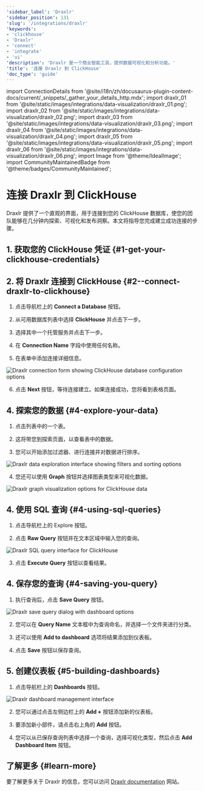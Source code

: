 ```yaml
---
'sidebar_label': 'Draxlr'
'sidebar_position': 131
'slug': '/integrations/draxlr'
'keywords':
- 'clickhouse'
- 'Draxlr'
- 'connect'
- 'integrate'
- 'ui'
'description': 'Draxlr 是一个商业智能工具，提供数据可视化和分析功能。'
'title': '连接 Draxlr 到 ClickHouse'
'doc_type': 'guide'
---
```


import ConnectionDetails from '@site/i18n/zh/docusaurus-plugin-content-docs/current/_snippets/_gather_your_details_http.mdx';
import draxlr_01 from '@site/static/images/integrations/data-visualization/draxlr_01.png';
import draxlr_02 from '@site/static/images/integrations/data-visualization/draxlr_02.png';
import draxlr_03 from '@site/static/images/integrations/data-visualization/draxlr_03.png';
import draxlr_04 from '@site/static/images/integrations/data-visualization/draxlr_04.png';
import draxlr_05 from '@site/static/images/integrations/data-visualization/draxlr_05.png';
import draxlr_06 from '@site/static/images/integrations/data-visualization/draxlr_06.png';
import Image from '@theme/IdealImage';
import CommunityMaintainedBadge from '@theme/badges/CommunityMaintained';


# 连接 Draxlr 到 ClickHouse

<CommunityMaintainedBadge/>

Draxlr 提供了一个直观的界面，用于连接到您的 ClickHouse 数据库，使您的团队能够在几分钟内探索、可视化和发布洞察。本文将指导您完成建立成功连接的步骤。

## 1. 获取您的 ClickHouse 凭证 {#1-get-your-clickhouse-credentials}
<ConnectionDetails />

## 2. 将 Draxlr 连接到 ClickHouse {#2--connect-draxlr-to-clickhouse}

1. 点击导航栏上的 **Connect a Database** 按钮。

2. 从可用数据库列表中选择 **ClickHouse** 并点击下一步。

3. 选择其中一个托管服务并点击下一步。

4. 在 **Connection Name** 字段中使用任何名称。

5. 在表单中添加连接详细信息。

  <Image size="md" img={draxlr_01} alt="Draxlr connection form showing ClickHouse database configuration options" border />

6. 点击 **Next** 按钮，等待连接建立。如果连接成功，您将看到表格页面。

## 4. 探索您的数据 {#4-explore-your-data}

1. 点击列表中的一个表。

2. 这将带您到探索页面，以查看表中的数据。

3. 您可以开始添加过滤器、进行连接并对数据进行排序。

  <Image size="md" img={draxlr_02} alt="Draxlr data exploration interface showing filters and sorting options" border />

4. 您还可以使用 **Graph** 按钮并选择图表类型来可视化数据。

  <Image size="md" img={draxlr_05} alt="Draxlr graph visualization options for ClickHouse data" border />

## 4. 使用 SQL 查询 {#4-using-sql-queries}

1. 点击导航栏上的 Explore 按钮。

2. 点击 **Raw Query** 按钮并在文本区域中输入您的查询。

  <Image size="md" img={draxlr_03} alt="Draxlr SQL query interface for ClickHouse" border />

3. 点击 **Execute Query** 按钮以查看结果。

## 4. 保存您的查询 {#4-saving-you-query}

1. 执行查询后，点击 **Save Query** 按钮。

  <Image size="md" img={draxlr_04} alt="Draxlr save query dialog with dashboard options" border />

2. 您可以在 **Query Name** 文本框中为查询命名，并选择一个文件夹进行分类。

3. 还可以使用 **Add to dashboard** 选项将结果添加到仪表板。

4. 点击 **Save** 按钮以保存查询。

## 5. 创建仪表板 {#5-building-dashboards}

1. 点击导航栏上的 **Dashboards** 按钮。

  <Image size="md" img={draxlr_06} alt="Draxlr dashboard management interface" border />

2. 您可以通过点击左侧边栏上的 **Add +** 按钮添加新的仪表板。

3. 要添加新小部件，请点击右上角的 **Add** 按钮。

4. 您可以从已保存查询列表中选择一个查询，选择可视化类型，然后点击 **Add Dashboard Item** 按钮。

## 了解更多 {#learn-more}
要了解更多关于 Draxlr 的信息，您可以访问 [Draxlr documentation](https://draxlr.notion.site/draxlr/Draxlr-Docs-d228b23383f64d00a70836ff9643a928) 网站。
